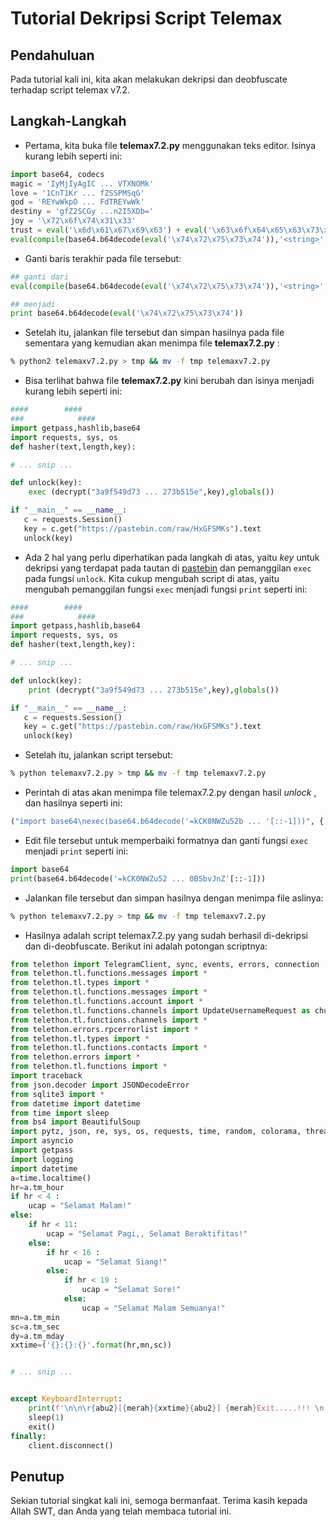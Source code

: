 # Tutorial Dekripsi Script Telemax


## Pendahuluan

Pada tutorial kali ini, kita akan melakukan dekripsi dan deobfuscate terhadap script telemax v7.2. 


## Langkah-Langkah

* Pertama, kita buka file **telemax7.2.py** menggunakan teks editor. Isinya kurang lebih seperti ini:

```python
import base64, codecs
magic = 'IyMjIyAgIC ... VTXNOMk'
love = '1CnT1Kr ... fZSSPMSqG'
god = 'REYwWkpO ... FdTREYwWk'
destiny = 'gfZ2SCGy ...n2I5XDb='
joy = '\x72\x6f\x74\x31\x33'
trust = eval('\x6d\x61\x67\x69\x63') + eval('\x63\x6f\x64\x65\x63\x73\x2e\x64\x65\x63\x6f\x64\x65\x28\x6c\x6f\x76\x65\x2c\x20\x6a\x6f\x79\x29') + eval('\x67\x6f\x64') + eval('\x63\x6f\x64\x65\x63\x73\x2e\x64\x65\x63\x6f\x64\x65\x28\x64\x65\x73\x74\x69\x6e\x79\x2c\x20\x6a\x6f\x79\x29')
eval(compile(base64.b64decode(eval('\x74\x72\x75\x73\x74')),'<string>','exec'))
```

* Ganti baris terakhir pada file tersebut:

```python
## ganti dari
eval(compile(base64.b64decode(eval('\x74\x72\x75\x73\x74')),'<string>','exec'))

## menjadi
print base64.b64decode(eval('\x74\x72\x75\x73\x74'))
```

* Setelah itu, jalankan file tersebut dan simpan hasilnya pada file sementara yang kemudian akan menimpa file **telemax7.2.py** :

```bash
% python2 telemaxv7.2.py > tmp && mv -f tmp telemaxv7.2.py
```

* Bisa terlihat bahwa file **telemax7.2.py** kini berubah dan isinya menjadi kurang lebih seperti ini:

```python
####        ####
###            ####
import getpass,hashlib,base64
import requests, sys, os
def hasher(text,length,key):

# ... snip ...

def unlock(key):
    exec (decrypt("3a9f549d73 ... 273b515e",key),globals())

if "__main__" == __name__:
   c = requests.Session()
   key = c.get("https://pastebin.com/raw/HxGFSMKs").text
   unlock(key)
```

* Ada 2 hal yang perlu diperhatikan pada langkah di atas, yaitu _key_ untuk dekripsi yang terdapat pada tautan di [pastebin](https://pastebin.com/raw/HxGFSMKs) dan pemanggilan `exec` pada fungsi `unlock`. Kita cukup mengubah script di atas, yaitu mengubah pemanggilan fungsi `exec` menjadi fungsi `print` seperti ini:

```python
####        ####
###            ####
import getpass,hashlib,base64
import requests, sys, os
def hasher(text,length,key):

# ... snip ...

def unlock(key):
    print (decrypt("3a9f549d73 ... 273b515e",key),globals())

if "__main__" == __name__:
   c = requests.Session()
   key = c.get("https://pastebin.com/raw/HxGFSMKs").text
   unlock(key)
```

* Setelah itu, jalankan script tersebut:

```bash
% python telemaxv7.2.py > tmp && mv -f tmp telemaxv7.2.py
```

* Perintah di atas akan menimpa file telemax7.2.py dengan hasil _unlock_ , dan hasilnya seperti ini:

```python
("import base64\nexec(base64.b64decode('=kCK0NWZu52b ... '[::-1]))", {'sys': ... '__doc__': None})
```

* Edit file tersebut untuk memperbaiki formatnya dan ganti fungsi `exec` menjadi `print` seperti ini:

```python
import base64
print(base64.b64decode('=kCK0NWZu52 ... 0BSbvJnZ'[::-1]))
```

* Jalankan file tersebut dan simpan hasilnya dengan menimpa file aslinya:

```bash
% python telemaxv7.2.py > tmp && mv -f tmp telemaxv7.2.py
```

* Hasilnya adalah script telemax7.2.py yang sudah berhasil di-dekripsi dan di-deobfuscate. Berikut ini adalah potongan scriptnya:

```python
from telethon import TelegramClient, sync, events, errors, connection
from telethon.tl.functions.messages import *
from telethon.tl.types import *
from telethon.tl.functions.messages import *
from telethon.tl.functions.account import *
from telethon.tl.functions.channels import UpdateUsernameRequest as chusername
from telethon.tl.functions.channels import *
from telethon.errors.rpcerrorlist import *
from telethon.tl.types import *
from telethon.tl.functions.contacts import *
from telethon.errors import *
from telethon.tl.functions import *
import traceback
from json.decoder import JSONDecodeError
from sqlite3 import *
from datetime import datetime
from time import sleep
from bs4 import BeautifulSoup
import pytz, json, re, sys, os, requests, time, random, colorama, threading, itertools, stat, string
import asyncio
import getpass
import logging
import datetime
a=time.localtime()
hr=a.tm_hour
if hr < 4 :
    ucap = "Selamat Malam!"
else:
    if hr < 11:
        ucap = "Selamat Pagi,, Selamat Beraktifitas!"
    else:
        if hr < 16 :
            ucap = "Selamat Siang!"
        else:
            if hr < 19 :
                ucap = "Selamat Sore!"
            else:
                ucap = "Selamat Malam Semuanya!"
mn=a.tm_min
sc=a.tm_sec
dy=a.tm_mday
xxtime=('{}:{}:{}'.format(hr,mn,sc))


# ... snip ...


except KeyboardInterrupt:
    print(f'\n\n\r{abu2}[{merah}{xxtime}{abu2}] {merah}Exit.....!!! \n')
    sleep(1)
    exit()
finally:
    client.disconnect()
```


## Penutup

Sekian tutorial singkat kali ini, semoga bermanfaat. Terima kasih kepada Allah SWT, dan Anda yang telah membaca tutorial ini.
